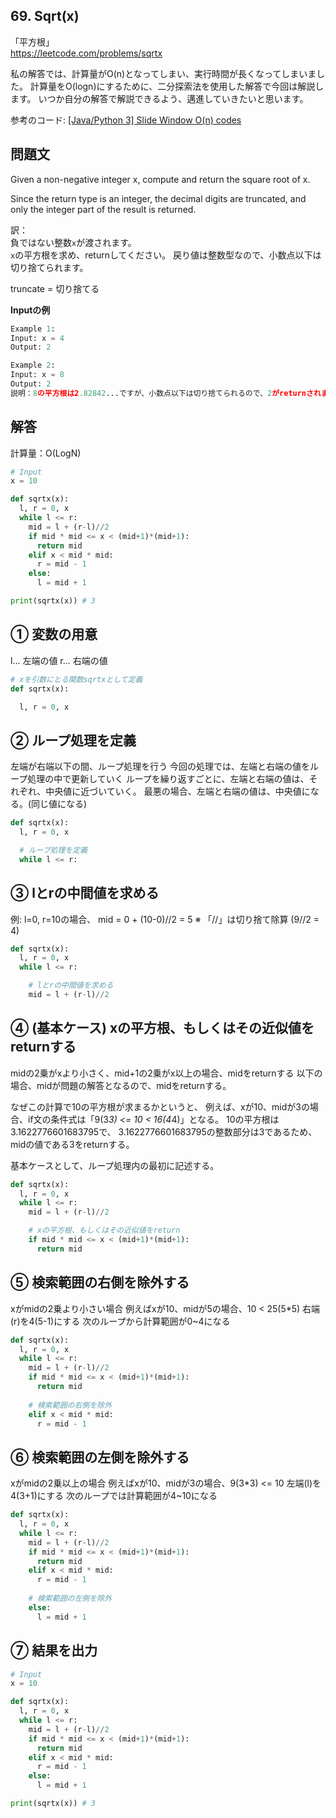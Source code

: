 ## 69. Sqrt(x)
「平方根」   
https://leetcode.com/problems/sqrtx

私の解答では、計算量がO(n)となってしまい、実行時間が長くなってしまいました。
計算量をO(logn)にするために、二分探索法を使用した解答で今回は解説します。
いつか自分の解答で解説できるよう、邁進していきたいと思います。

参考のコード: [[Java/Python 3] Slide Window O(n) codes](https://leetcode.com/problems/sqrtx/discuss/25061/Python-binary-search-solution-(O(lgn)))

## 問題文
Given a non-negative integer x,
compute and return the square root of x.

Since the return type is an integer,
the decimal digits are truncated, 
and only the integer part of the result is returned. 

訳：   
負ではない整数`x`が渡されます。  
`x`の平方根を求め、returnしてください。
戻り値は整数型なので、小数点以下は切り捨てられます。

truncate = 切り捨てる

**Inputの例**
```py
Example 1:
Input: x = 4
Output: 2

Example 2:
Input: x = 8
Output: 2
説明：8の平方根は2.82842...ですが、小数点以下は切り捨てられるので、2がreturnされます。
```

## 解答
計算量：O(LogN)
```py
# Input
x = 10

def sqrtx(x):
  l, r = 0, x
  while l <= r:
    mid = l + (r-l)//2
    if mid * mid <= x < (mid+1)*(mid+1):
      return mid
    elif x < mid * mid:
      r = mid - 1
    else:
      l = mid + 1

print(sqrtx(x)) # 3
```

## ① 変数の用意
l... 左端の値
r... 右端の値
```py
# xを引数にとる関数sqrtxとして定義
def sqrtx(x):

  l, r = 0, x
```

## ② ループ処理を定義
左端が右端以下の間、ループ処理を行う
今回の処理では、左端と右端の値をループ処理の中で更新していく
ループを繰り返すごとに、左端と右端の値は、それぞれ、中央値に近づいていく。
最悪の場合、左端と右端の値は、中央値になる。(同じ値になる)
```py
def sqrtx(x):
  l, r = 0, x

  # ループ処理を定義
  while l <= r:
```

## ③ lとrの中間値を求める
例: l=0, r=10の場合、
mid = 0 + (10-0)//2 = 5
※ 「//」は切り捨て除算 (9//2 = 4)
```py
def sqrtx(x):
  l, r = 0, x
  while l <= r:

    # lとrの中間値を求める
    mid = l + (r-l)//2
```

## ④ (基本ケース) xの平方根、もしくはその近似値をreturnする
midの2乗がxより小さく、mid+1の2乗がx以上の場合、midをreturnする
以下の場合、midが問題の解答となるので、midをreturnする。

なぜこの計算で10の平方根が求まるかというと、
例えば、xが10、midが3の場合、if文の条件式は「9(3*3) <= 10 < 16(4*4)」となる。
10の平方根は3.1622776601683795で、
3.1622776601683795の整数部分は3であるため、midの値である3をreturnする。

基本ケースとして、ループ処理内の最初に記述する。
```py
def sqrtx(x):
  l, r = 0, x
  while l <= r:
    mid = l + (r-l)//2

    # xの平方根、もしくはその近似値をreturn
    if mid * mid <= x < (mid+1)*(mid+1):
      return mid
```

## ⑤ 検索範囲の右側を除外する
xがmidの2乗より小さい場合
例えばxが10、midが5の場合、10 < 25(5*5)
右端(r)を4(5-1)にする
次のループから計算範囲が0~4になる
```py
def sqrtx(x):
  l, r = 0, x
  while l <= r:
    mid = l + (r-l)//2
    if mid * mid <= x < (mid+1)*(mid+1):
      return mid
    
    # 検索範囲の右側を除外
    elif x < mid * mid:
      r = mid - 1
```
## ⑥ 検索範囲の左側を除外する
xがmidの2乗以上の場合
例えばxが10、midが3の場合、9(3*3) <= 10
左端(l)を4(3+1)にする
次のループでは計算範囲が4~10になる
```py
def sqrtx(x):
  l, r = 0, x
  while l <= r:
    mid = l + (r-l)//2
    if mid * mid <= x < (mid+1)*(mid+1):
      return mid
    elif x < mid * mid:
      r = mid - 1
    
    # 検索範囲の左側を除外
    else:
      l = mid + 1
```

## ⑦ 結果を出力
```py
# Input
x = 10

def sqrtx(x):
  l, r = 0, x
  while l <= r:
    mid = l + (r-l)//2
    if mid * mid <= x < (mid+1)*(mid+1):
      return mid
    elif x < mid * mid:
      r = mid - 1
    else:
      l = mid + 1

print(sqrtx(x)) # 3
```